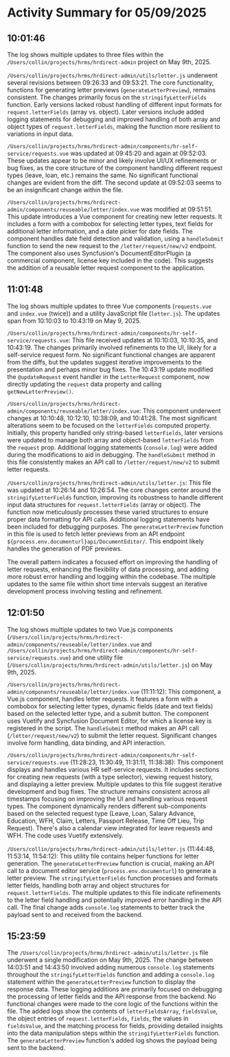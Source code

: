 # Activity Summary for 05/09/2025

## 10:01:46
The log shows multiple updates to three files within the `/Users/collin/projects/hrms/hrdirect-admin` project on May 9th, 2025.

`/Users/collin/projects/hrms/hrdirect-admin/utils/letter.js` underwent several revisions between 09:26:33 and 09:53:21.  The core functionality,  functions for generating letter previews (`generateLetterPreview`), remains consistent.  The changes primarily focus on the `stringifyLetterFields` function.  Early versions lacked robust handling of different input formats for `request.letterFields` (array vs. object). Later versions include added logging statements for debugging and improved handling of both array and object types of `request.letterFields`, making the function more resilient to variations in input data.

`/Users/collin/projects/hrms/hrdirect-admin/components/hr-self-service/requests.vue` was updated at 09:45:20 and again at 09:52:03.  These updates appear to be minor and likely involve UI/UX refinements or bug fixes, as the core structure of the component handling different request types (leave, loan, etc.)  remains the same. No significant functional changes are evident from the diff. The second update at 09:52:03 seems to be an insignificant change within the file.


`/Users/collin/projects/hrms/hrdirect-admin/components/reuseable/letter/index.vue` was modified at 09:51:51. This update introduces a Vue component for creating new letter requests. It includes a form with a combobox for selecting letter types, text fields for additional letter information, and a date picker for date fields.  The component handles date field detection and validation, using a `handleSubmit` function to send the new request to the `/letter/request/new/v2` endpoint.  The component also uses Syncfusion's DocumentEditorPlugin (a commercial component, license key included in the code).  This suggests the addition of a reusable letter request component to the application.


## 11:01:48
The log shows multiple updates to three Vue components (`requests.vue` and `index.vue` (twice)) and a utility JavaScript file (`letter.js`).  The updates span from 10:10:03 to 10:43:19 on May 9, 2025.


`/Users/collin/projects/hrms/hrdirect-admin/components/hr-self-service/requests.vue`: This file received updates at 10:10:03, 10:10:35, and 10:43:19.  The changes primarily involved refinements to the UI, likely for a self-service request form.  No significant functional changes are apparent from the diffs, but the updates suggest iterative improvements to the presentation and perhaps minor bug fixes.  The 10:43:19 update modified the `@updateRequest` event handler in the `LetterRequest` component, now directly updating the `request` data property and calling `getNewLetterPreview()`.


`/Users/collin/projects/hrms/hrdirect-admin/components/reuseable/letter/index.vue`: This component underwent changes at 10:10:48, 10:12:10, 10:38:09, and 10:41:28.  The most significant alterations seem to be focused on the `letterFields` computed property.  Initially, this property handled only string-based `letterFields`, later versions were updated to manage both array and object-based `letterFields` from the `request` prop.  Additional logging statements (`console.log`) were added during the modifications to aid in debugging. The `handleSubmit` method in this file consistently makes an API call to `/letter/request/new/v2` to submit letter requests.


`/Users/collin/projects/hrms/hrdirect-admin/utils/letter.js`: This file was updated at 10:26:14 and 10:26:54.  The core changes center around the `stringifyLetterFields` function, improving its robustness to handle different input data structures for `request.letterFields` (array or object).  The function now meticulously processes these varied structures to ensure proper data formatting for API calls.  Additional logging statements have been included for debugging purposes.  The `generateLetterPreview` function in this file is used to fetch letter previews from an API endpoint `${process.env.documenturl}api/DocumentEditor/`.  This endpoint likely handles the generation of PDF previews.

The overall pattern indicates a focused effort on improving the handling of letter requests, enhancing the flexibility of data processing, and adding more robust error handling and logging within the codebase.  The multiple updates to the same file within short time intervals suggest an iterative development process involving testing and refinement.


## 12:01:50
The log shows multiple updates to two Vue.js components (`/Users/collin/projects/hrms/hrdirect-admin/components/reuseable/letter/index.vue` and `/Users/collin/projects/hrms/hrdirect-admin/components/hr-self-service/requests.vue`) and one utility file (`/Users/collin/projects/hrms/hrdirect-admin/utils/letter.js`)  on May 9th, 2025.

`/Users/collin/projects/hrms/hrdirect-admin/components/reuseable/letter/index.vue` (11:11:12): This component, a Vue.js component, handles letter requests.  It features a form with a combobox for selecting letter types, dynamic fields (date and text fields) based on the selected letter type, and a submit button.  The component uses Vuetify and Syncfusion Document Editor, for which a license key is registered in the script.  The `handleSubmit` method makes an API call (`/letter/request/new/v2`) to submit the letter request.  Significant changes involve form handling, data binding, and API interaction.


`/Users/collin/projects/hrms/hrdirect-admin/components/hr-self-service/requests.vue` (11:28:23, 11:30:49, 11:31:11, 11:38:38): This component displays and handles various HR self-service requests. It includes sections for creating new requests (with a type selector), viewing request history, and displaying a letter preview. Multiple updates to this file suggest iterative development and bug fixes. The structure remains consistent across all timestamps focusing on improving the UI and handling various request types.  The component dynamically renders different sub-components based on the selected request type (Leave, Loan, Salary Advance, Education, WFH, Claim, Letters, Passport Release, Time Off Lieu, Trip Request). There's also a calendar view integrated for leave requests and WFH. The code uses Vuetify extensively.


`/Users/collin/projects/hrms/hrdirect-admin/utils/letter.js` (11:44:48, 11:53:14, 11:54:12): This utility file contains helper functions for letter generation.  The `generateLetterPreview` function is crucial, making an API call to a document editor service (`process.env.documenturl`) to generate a letter preview.  The `stringifyLetterFields` function processes and formats letter fields, handling both array and object structures for `request.letterFields`.  The multiple updates to this file indicate refinements to the letter field handling and potentially improved error handling in the API call. The final change adds `console.log` statements to better track the payload sent to and received from the backend.


## 15:23:59
The `/Users/collin/projects/hrms/hrdirect-admin/utils/letter.js` file underwent a single modification on May 9th, 2025.  The change between 14:03:51 and 14:43:50 involved adding numerous `console.log` statements throughout the `stringifyLetterFields` function and adding a `console.log` statement within the `generateLetterPreview` function to display the response data.  These logging additions are primarily focused on debugging the processing of letter fields and the API response from the backend.  No functional changes were made to the core logic of the functions within the file. The added logs show the contents of `letterFieldsArray`, `fieldsValue`, the object entries of `request.letterFields`, `fields`, the values in `fieldsValue`, and the matching process for fields, providing detailed insights into the data manipulation steps within the `stringifyLetterFields` function.  The `generateLetterPreview` function's added log shows the payload being sent to the backend.

